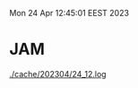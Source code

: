 Mon 24 Apr 12:45:01 EEST 2023
# JAM
<a href='./cache/202304/24_12.log'>./cache/202304/24_12.log</a>
